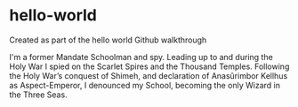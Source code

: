 # hello-world
Created as part of the hello world Github walkthrough

I'm a former Mandate Schoolman and spy. Leading up to and during the Holy War I spied on the Scarlet Spires and the Thousand Temples. Following the Holy War’s conquest of Shimeh, and declaration of Anasûrimbor Kellhus as Aspect-Emperor, I denounced my School, becoming the only Wizard in the Three Seas.
